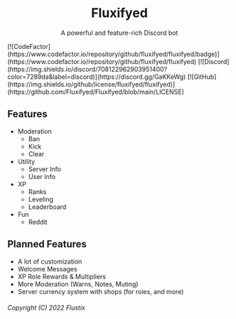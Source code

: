<h1 align="center">Fluxifyed</h1>
<p align="center">A powerful and feature-rich Discord bot</p>
[![CodeFactor](https://www.codefactor.io/repository/github/fluxifyed/fluxifyed/badge)](https://www.codefactor.io/repository/github/fluxifyed/fluxifyed)
[![Discord](https://img.shields.io/discord/708122962903951400?color=7289da&label=discord)](https://discord.gg/GaKKeWg)
[![GitHub](https://img.shields.io/github/license/fluxifyed/fluxifyed)](https://github.com/Fluxifyed/Fluxifyed/blob/main/LICENSE)

## Features
- Moderation
  - Ban 
  - Kick
  - Clear
- Utility
  - Server Info 
  - User Info 
- XP
  - Ranks
  - Leveling
  - Leaderboard
- Fun
  - Reddit

## Planned Features
- A lot of customization
- Welcome Messages
- XP Role Rewards & Multipliers
- More Moderation (Warns, Notes, Muting)
- Server currency system with shops (for roles, and more)

###### Copyright (C) 2022 Flustix
